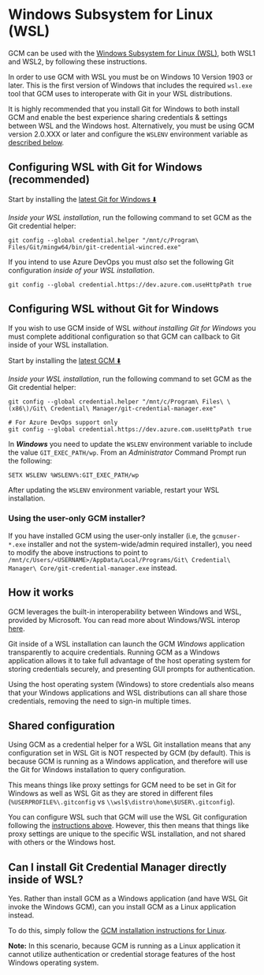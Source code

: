 # Windows Subsystem for Linux (WSL)

GCM can be used with the
[Windows Subsystem for Linux (WSL)][wsl], both WSL1 and WSL2, by
following these instructions.

In order to use GCM with WSL you must be on Windows 10 Version 1903 or later.
This is the first version of Windows that includes the required `wsl.exe` tool
that GCM uses to interoperate with Git in your WSL distributions.

It is highly recommended that you install Git for Windows to both install GCM
and enable the best experience sharing credentials & settings between WSL and
the Windows host. Alternatively, you must be using GCM version 2.0.XXX or later
and configure the `WSLENV` environment variable as
[described below][configuring-wsl-without-git-for-windows].

## Configuring WSL with Git for Windows (recommended)

Start by installing the [latest Git for Windows ⬇️][latest-git-for-windows]

_Inside your WSL installation_, run the following command to set GCM as the Git
credential helper:

```shell
git config --global credential.helper "/mnt/c/Program\ Files/Git/mingw64/bin/git-credential-wincred.exe"
```

If you intend to use Azure DevOps you must _also_ set the following Git
configuration _inside of your WSL installation_.

```shell
git config --global credential.https://dev.azure.com.useHttpPath true
```

## Configuring WSL without Git for Windows

If you wish to use GCM inside of WSL _without installing Git for Windows_
you must complete additional configuration so that GCM can callback to Git
inside of your WSL installation.

Start by installing the [latest GCM ⬇️][latest-gcm]

_Inside your WSL installation_, run the following command to set GCM as the Git
credential helper:

```shell
git config --global credential.helper "/mnt/c/Program\ Files\ \(x86\)/Git\ Credential\ Manager/git-credential-manager.exe"

# For Azure DevOps support only
git config --global credential.https://dev.azure.com.useHttpPath true
```

In **_Windows_** you need to update the `WSLENV` environment variable to include
the value `GIT_EXEC_PATH/wp`. From an _Administrator_ Command Prompt run the
following:

```batch
SETX WSLENV %WSLENV%:GIT_EXEC_PATH/wp
```

After updating the `WSLENV` environment variable, restart your WSL installation.

### Using the user-only GCM installer?

If you have installed GCM using the user-only installer (i.e, the `gcmuser-*.exe`
installer and not the system-wide/admin required installer), you need to modify
the above instructions to point to
`/mnt/c/Users/<USERNAME>/AppData/Local/Programs/Git\ Credential\ Manager\ Core/git-credential-manager.exe`
instead.

## How it works

GCM leverages the built-in interoperability between Windows and WSL, provided by
Microsoft. You can read more about Windows/WSL interop [here][wsl-interop].

Git inside of a WSL installation can launch the GCM _Windows_ application
transparently to acquire credentials. Running GCM as a Windows application
allows it to take full advantage of the host operating system for storing
credentials securely, and presenting GUI prompts for authentication.

Using the host operating system (Windows) to store credentials also means that
your Windows applications and WSL distributions can all share those credentials,
removing the need to sign-in multiple times.

## Shared configuration

Using GCM as a credential helper for a WSL Git installation means that any
configuration set in WSL Git is NOT respected by GCM (by default). This is
because GCM is running as a Windows application, and therefore will use the Git
for Windows installation to query configuration.

This means things like proxy settings for GCM need to be set in Git for Windows
as well as WSL Git as they are stored in different files
(`%USERPROFILE%\.gitconfig` vs `\\wsl$\distro\home\$USER\.gitconfig`).

You can configure WSL such that GCM will use the WSL Git configuration following
the [instructions above][configuring-wsl-without-git-for-windows]. However,
this then means that things like proxy settings are unique to the specific WSL
installation, and not shared with others or the Windows host.

## Can I install Git Credential Manager directly inside of WSL?

Yes. Rather than install GCM as a Windows application (and have WSL Git invoke
the Windows GCM), can you install GCM as a Linux application instead.

To do this, simply follow the
[GCM installation instructions for Linux][linux-installation].

**Note:** In this scenario, because GCM is running as a Linux application
it cannot utilize authentication or credential storage features of the host
Windows operating system.

[wsl]: https://aka.ms/wsl
[configuring-wsl-without-git-for-windows]: #configuring-wsl-without-git-for-windows
[latest-git-for-windows]: https://github.com/git-for-windows/git/releases/latest
[latest-gcm]: https://aka.ms/gcm/latest
[wsl-interop]: https://docs.microsoft.com/en-us/windows/wsl/interop
[linux-installation]: ../README.md#linux
